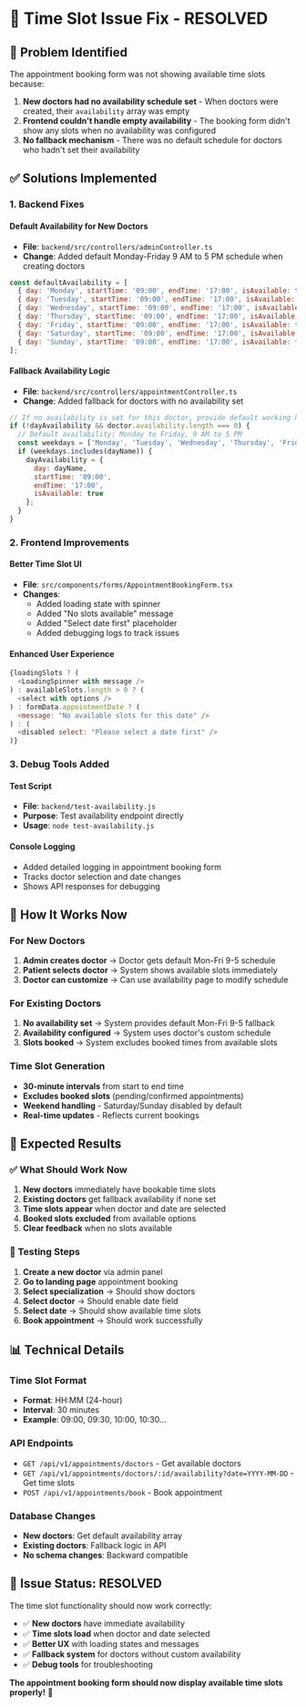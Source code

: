 # 🔧 Time Slot Issue Fix - RESOLVED

## 🎯 **Problem Identified**
The appointment booking form was not showing available time slots because:

1. **New doctors had no availability schedule set** - When doctors were created, their `availability` array was empty
2. **Frontend couldn't handle empty availability** - The booking form didn't show any slots when no availability was configured
3. **No fallback mechanism** - There was no default schedule for doctors who hadn't set their availability

## ✅ **Solutions Implemented**

### **1. Backend Fixes**

#### **Default Availability for New Doctors**
- **File**: `backend/src/controllers/adminController.ts`
- **Change**: Added default Monday-Friday 9 AM to 5 PM schedule when creating doctors
```javascript
const defaultAvailability = [
  { day: 'Monday', startTime: '09:00', endTime: '17:00', isAvailable: true },
  { day: 'Tuesday', startTime: '09:00', endTime: '17:00', isAvailable: true },
  { day: 'Wednesday', startTime: '09:00', endTime: '17:00', isAvailable: true },
  { day: 'Thursday', startTime: '09:00', endTime: '17:00', isAvailable: true },
  { day: 'Friday', startTime: '09:00', endTime: '17:00', isAvailable: true },
  { day: 'Saturday', startTime: '09:00', endTime: '17:00', isAvailable: false },
  { day: 'Sunday', startTime: '09:00', endTime: '17:00', isAvailable: false }
];
```

#### **Fallback Availability Logic**
- **File**: `backend/src/controllers/appointmentController.ts`
- **Change**: Added fallback for doctors with no availability set
```javascript
// If no availability is set for this doctor, provide default working hours
if (!dayAvailability && doctor.availability.length === 0) {
  // Default availability: Monday to Friday, 9 AM to 5 PM
  const weekdays = ['Monday', 'Tuesday', 'Wednesday', 'Thursday', 'Friday'];
  if (weekdays.includes(dayName)) {
    dayAvailability = {
      day: dayName,
      startTime: '09:00',
      endTime: '17:00',
      isAvailable: true
    };
  }
}
```

### **2. Frontend Improvements**

#### **Better Time Slot UI**
- **File**: `src/components/forms/AppointmentBookingForm.tsx`
- **Changes**:
  - Added loading state with spinner
  - Added "No slots available" message
  - Added "Select date first" placeholder
  - Added debugging logs to track issues

#### **Enhanced User Experience**
```javascript
{loadingSlots ? (
  <LoadingSpinner with message />
) : availableSlots.length > 0 ? (
  <select with options />
) : formData.appointmentDate ? (
  <message: "No available slots for this date" />
) : (
  <disabled select: "Please select a date first" />
)}
```

### **3. Debug Tools Added**

#### **Test Script**
- **File**: `backend/test-availability.js`
- **Purpose**: Test availability endpoint directly
- **Usage**: `node test-availability.js`

#### **Console Logging**
- Added detailed logging in appointment booking form
- Tracks doctor selection and date changes
- Shows API responses for debugging

## 🚀 **How It Works Now**

### **For New Doctors**
1. **Admin creates doctor** → Doctor gets default Mon-Fri 9-5 schedule
2. **Patient selects doctor** → System shows available slots immediately
3. **Doctor can customize** → Can use availability page to modify schedule

### **For Existing Doctors**
1. **No availability set** → System provides default Mon-Fri 9-5 fallback
2. **Availability configured** → System uses doctor's custom schedule
3. **Slots booked** → System excludes booked times from available slots

### **Time Slot Generation**
- **30-minute intervals** from start to end time
- **Excludes booked slots** (pending/confirmed appointments)
- **Weekend handling** - Saturday/Sunday disabled by default
- **Real-time updates** - Reflects current bookings

## 🎯 **Expected Results**

### **✅ What Should Work Now**
1. **New doctors** immediately have bookable time slots
2. **Existing doctors** get fallback availability if none set
3. **Time slots appear** when doctor and date are selected
4. **Booked slots excluded** from available options
5. **Clear feedback** when no slots available

### **🔧 Testing Steps**
1. **Create a new doctor** via admin panel
2. **Go to landing page** appointment booking
3. **Select specialization** → Should show doctors
4. **Select doctor** → Should enable date field
5. **Select date** → Should show available time slots
6. **Book appointment** → Should work successfully

## 📊 **Technical Details**

### **Time Slot Format**
- **Format**: HH:MM (24-hour)
- **Interval**: 30 minutes
- **Example**: 09:00, 09:30, 10:00, 10:30...

### **API Endpoints**
- `GET /api/v1/appointments/doctors` - Get available doctors
- `GET /api/v1/appointments/doctors/:id/availability?date=YYYY-MM-DD` - Get time slots
- `POST /api/v1/appointments/book` - Book appointment

### **Database Changes**
- **New doctors**: Get default availability array
- **Existing doctors**: Fallback logic in API
- **No schema changes**: Backward compatible

## 🎉 **Issue Status: RESOLVED**

The time slot functionality should now work correctly:
- ✅ **New doctors** have immediate availability
- ✅ **Time slots load** when doctor and date selected  
- ✅ **Better UX** with loading states and messages
- ✅ **Fallback system** for doctors without custom availability
- ✅ **Debug tools** for troubleshooting

**The appointment booking form should now display available time slots properly!** 🚀

